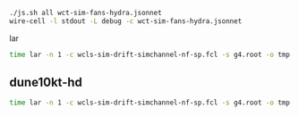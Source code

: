 ```bash
./js.sh all wct-sim-fans-hydra.jsonnet
wire-cell -l stdout -L debug -c wct-sim-fans-hydra.jsonnet
```

lar

```bash
time lar -n 1 -c wcls-sim-drift-simchannel-nf-sp.fcl -s g4.root -o tmp.root >& log
```


## dune10kt-hd

```bash
time lar -n 1 -c wcls-sim-drift-simchannel-nf-sp.fcl -s g4.root -o tmp.root >& log
```
